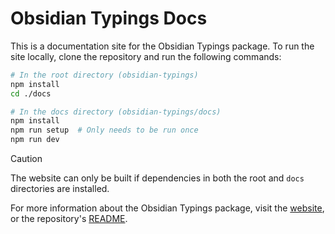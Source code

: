 # Obsidian Typings Docs

This is a documentation site for the Obsidian Typings package.
To run the site locally, clone the repository and run the following commands:

```bash
# In the root directory (obsidian-typings)
npm install
cd ./docs

# In the docs directory (obsidian-typings/docs)
npm install
npm run setup  # Only needs to be run once
npm run dev
```

> [!CAUTION]
> The website can only be built if dependencies in both the root and `docs` directories are installed.

For more information about the Obsidian Typings package, visit the [website](https://fevol.github.io/obsidian-typings/),
or the repository's [README](https://github.com/fevol/obsidian-typings/blob/main/README.md).
